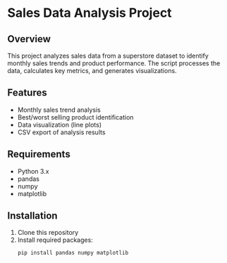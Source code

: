 # Sales Data Analysis Project

## Overview
This project analyzes sales data from a superstore dataset to identify monthly sales trends and product performance. The script processes the data, calculates key metrics, and generates visualizations.

## Features
- Monthly sales trend analysis
- Best/worst selling product identification
- Data visualization (line plots)
- CSV export of analysis results

## Requirements
- Python 3.x
- pandas
- numpy
- matplotlib

## Installation
1. Clone this repository
2. Install required packages:
   ```bash
   pip install pandas numpy matplotlib